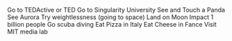 Go to TEDActive or TED
Go to Singularity University
See and Touch a Panda
See Aurora
Try weightlessness (going to space)
Land on Moon
Impact 1 billion people
Go scuba diving
Eat Pizza in Italy
Eat Cheese in Fance
Visit MIT media lab
